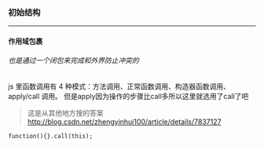 ### 初始结构
***
#### 作用域包裹 
###### 也是通过一个闭包来完成和外界防止冲突的
js 里函数调用有 4 种模式：方法调用、正常函数调用、构造器函数调用、apply/call 调用。
但是apply因为操作的步骤比call多所以这里就选用了call了吧
> 这是从其他地方搜的答案
http://blog.csdn.net/zhengyinhui100/article/details/7837127
```
function(){}.call(this);
```


